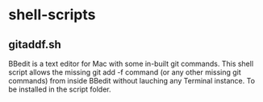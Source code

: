 # shell-scripts

## gitaddf.sh
BBedit is a text editor for Mac with some in-built git commands.
This shell script allows the missing git add -f command (or any other missing git commands) from inside BBedit without lauching any Terminal instance.
To be installed in the script folder.
